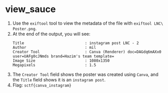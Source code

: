 # view_sauce

1. Use the `exiftool` tool to view the metadata of the file with `exiftool LNC\ Poster.png`.
2. At the end of the output, you will see:
    ```
    Title                           : instagram post LNC - 2
    Author                          : mil
    Creator Tool                    : Canva (Renderer) doc=DAGdq6mAXx0 user=UAFg0cJNmds brand=Hazim's team template=
    Image Size                      : 1080x1350
    Megapixels                      : 1.5
    ```
3. The `Creator Tool` field shows the poster was created using `Canva`, and the `Title` field shows it is an `instagram post`.
4. Flag: `sctf{canva_instagram}`